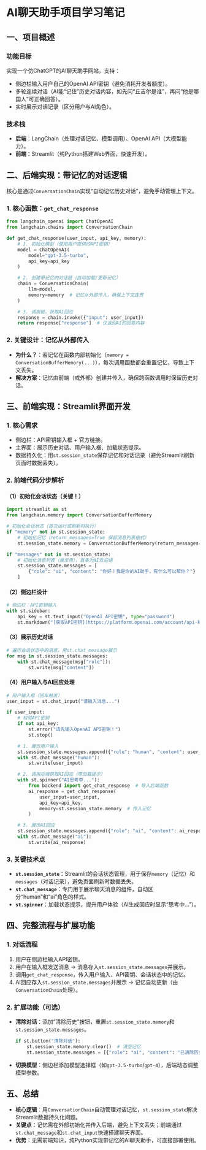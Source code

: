 # AI聊天助手项目学习笔记  

## 一、项目概述  
### 功能目标  
实现一个仿ChatGPT的AI聊天助手网站，支持：  
- 侧边栏输入用户自己的OpenAI API密钥（避免消耗开发者额度）。  
- 多轮连续对话（AI能“记住”历史对话内容，如先问“丘吉尔是谁”，再问“他是哪国人”可正确回答）。  
- 实时展示对话记录（区分用户与AI角色）。  

### 技术栈  
- **后端**：LangChain（处理对话记忆、模型调用）、OpenAI API（大模型能力）。  
- **前端**：Streamlit（纯Python搭建Web界面，快速开发）。  


## 二、后端实现：带记忆的对话逻辑  
核心是通过`ConversationChain`实现“自动记忆历史对话”，避免手动管理上下文。  

### 1. 核心函数：`get_chat_response`  
```python  
from langchain_openai import ChatOpenAI  
from langchain.chains import ConversationChain  

def get_chat_response(user_input, api_key, memory):  
    # 1. 初始化模型（使用用户提供的API密钥）  
    model = ChatOpenAI(  
        model="gpt-3.5-turbo",  
        api_key=api_key  
    )  

    # 2. 创建带记忆的对话链（自动加载/更新记忆）  
    chain = ConversationChain(  
        llm=model,  
        memory=memory  # 记忆从外部传入，确保上下文连贯  
    )  

    # 3. 调用链，获取AI回应  
    response = chain.invoke({"input": user_input})  
    return response["response"]  # 仅返回AI的回答内容  
```  

### 2. 关键设计：记忆从外部传入  
- **为什么？**：若记忆在函数内部初始化（`memory = ConversationBufferMemory(...)`），每次调用函数都会重置记忆，导致上下文丢失。  
- **解决方案**：记忆由前端（或外部）创建并传入，确保跨函数调用时保留历史对话。  


## 三、前端实现：Streamlit界面开发  
### 1. 核心需求  
- 侧边栏：API密钥输入框 + 官方链接。  
- 主界面：展示历史对话、用户输入框、加载状态提示。  
- 数据持久化：用`st.session_state`保存记忆和对话记录（避免Streamlit刷新页面时数据丢失）。  


### 2. 前端代码分步解析  

#### （1）初始化会话状态（关键！）  
```python  
import streamlit as st  
from langchain.memory import ConversationBufferMemory  

# 初始化会话状态（首次运行或刷新时执行）  
if "memory" not in st.session_state:  
    # 初始化记忆（return_messages=True 保留消息列表格式）  
    st.session_state.memory = ConversationBufferMemory(return_messages=True)  

if "messages" not in st.session_state:  
    # 初始化消息列表（展示用），首条为AI欢迎语  
    st.session_state.messages = [  
        {"role": "ai", "content": "你好！我是你的AI助手，有什么可以帮你？"}  
    ]  
```  

#### （2）侧边栏设计  
```python  
# 侧边栏：API密钥输入  
with st.sidebar:  
    api_key = st.text_input("OpenAI API密钥", type="password")  
    st.markdown("[获取API密钥](https://platform.openai.com/account/api-keys)")  # 官方链接  
```  

#### （3）展示历史对话  
```python  
# 遍历会话状态中的消息，用st.chat_message展示  
for msg in st.session_state.messages:  
    with st.chat_message(msg["role"]):  
        st.write(msg["content"])  
```  

#### （4）用户输入与AI回应处理  
```python  
# 用户输入框（回车触发）  
user_input = st.chat_input("请输入消息...")  

if user_input:  
    # 校验API密钥  
    if not api_key:  
        st.error("请先输入OpenAI API密钥！")  
        st.stop()  

    # 1. 展示用户输入  
    st.session_state.messages.append({"role": "human", "content": user_input})  
    with st.chat_message("human"):  
        st.write(user_input)  

    # 2. 调用后端获取AI回应（带加载提示）  
    with st.spinner("AI思考中..."):  
        from backend import get_chat_response  # 导入后端函数  
        ai_response = get_chat_response(  
            user_input=user_input,  
            api_key=api_key,  
            memory=st.session_state.memory  # 传入记忆  
        )  

    # 3. 展示AI回应  
    st.session_state.messages.append({"role": "ai", "content": ai_response})  
    with st.chat_message("ai"):  
        st.write(ai_response)  
```  


### 3. 关键技术点  
- **`st.session_state`**：Streamlit的会话状态管理，用于保存`memory`（记忆）和`messages`（对话记录），避免页面刷新时数据丢失。  
- **`st.chat_message`**：专门用于展示聊天消息的组件，自动区分“human”和“ai”角色的样式。  
- **`st.spinner`**：加载状态提示，提升用户体验（AI生成回应时显示“思考中...”）。  


## 四、完整流程与扩展功能  
### 1. 对话流程  
1. 用户在侧边栏输入API密钥。  
2. 用户在输入框发送消息 → 消息存入`st.session_state.messages`并展示。  
3. 调用`get_chat_response`，传入用户输入、API密钥、会话状态中的记忆。  
4. AI回应存入`st.session_state.messages`并展示 → 记忆自动更新（由`ConversationChain`处理）。  


### 2. 扩展功能（可选）  
- **清除对话**：添加“清除历史”按钮，重置`st.session_state.memory`和`st.session_state.messages`。  
  ```python  
  if st.button("清除对话"):  
      st.session_state.memory.clear()  # 清空记忆  
      st.session_state.messages = [{"role": "ai", "content": "已清除历史对话，有什么新问题？"}]  # 重置消息  
  ```  
- **切换模型**：侧边栏添加模型选择框（如`gpt-3.5-turbo`/`gpt-4`），后端动态调整模型参数。  


## 五、总结  
- **核心逻辑**：用`ConversationChain`自动管理对话记忆，`st.session_state`解决Streamlit数据持久化问题。  
- **关键点**：记忆需在外部初始化并传入后端，避免上下文丢失；前端通过`st.chat_message`和`st.chat_input`快速搭建聊天界面。  
- **优势**：无需前端知识，纯Python实现带记忆的AI聊天助手，可直接部署使用。  
